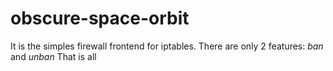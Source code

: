 # obscure-space-orbit
It is the simples firewall frontend for iptables. There are only 2 features: *ban* and *unban*
That is all
